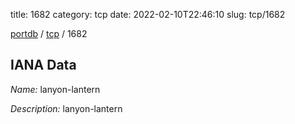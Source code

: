 title: 1682
category: tcp
date: 2022-02-10T22:46:10
slug: tcp/1682

[portdb](/) / [tcp](/category/tcp.html) / 1682


## IANA Data

_Name:_ lanyon-lantern

_Description:_ lanyon-lantern

